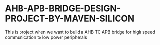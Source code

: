 # AHB-APB-BRIDGE-DESIGN-PROJECT-BY-MAVEN-SILICON
This is project when we want to build a AHB TO APB bridge for high speed communication to low power peripherals
